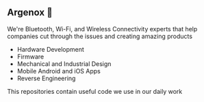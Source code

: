 ## Argenox 👋

We're Bluetooth, Wi-Fi, and Wireless Connectivity experts
that help companies cut through the issues and creating amazing products

* Hardware Development
* Firmware
* Mechanical and Industrial Design
* Mobile Android and iOS Apps
* Reverse Engineering


This repositories contain useful code we use in our daily work




<!--

**Here are some ideas to get you started:**

🙋‍♀️ A short introduction - what is your organization all about?
🌈 Contribution guidelines - how can the community get involved?
👩‍💻 Useful resources - where can the community find your docs? Is there anything else the community should know?
🍿 Fun facts - what does your team eat for breakfast?
🧙 Remember, you can do mighty things with the power of [Markdown](https://docs.github.com/github/writing-on-github/getting-started-with-writing-and-formatting-on-github/basic-writing-and-formatting-syntax)
-->
